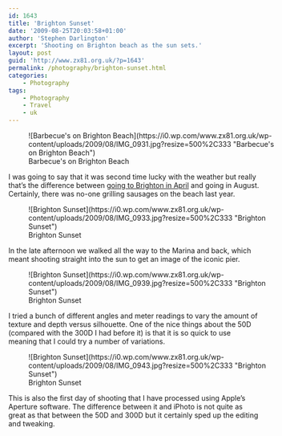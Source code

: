```yaml
---
id: 1643
title: 'Brighton Sunset'
date: '2009-08-25T20:03:58+01:00'
author: 'Stephen Darlington'
excerpt: 'Shooting on Brighton beach as the sun sets.'
layout: post
guid: 'http://www.zx81.org.uk/?p=1643'
permalink: /photography/brighton-sunset.html
categories:
    - Photography
tags:
    - Photography
    - Travel
    - uk
---
```


<figure aria-describedby="caption-attachment-1644" class="wp-caption aligncenter" id="attachment_1644" style="width: 500px">![Barbecue's on Brighton Beach](https://i0.wp.com/www.zx81.org.uk/wp-content/uploads/2009/08/IMG_0931.jpg?resize=500%2C333 "Barbecue's on Brighton Beach")<figcaption class="wp-caption-text" id="caption-attachment-1644">Barbecue's on Brighton Beach</figcaption></figure>

I was going to say that it was second time lucky with the weather but really that’s the difference between [going to Brighton in April](http://www.zx81.org.uk/travel/brighton.html) and going in August. Certainly, there was no-one grilling sausages on the beach last year.

<figure aria-describedby="caption-attachment-1645" class="wp-caption aligncenter" id="attachment_1645" style="width: 500px">![Brighton Sunset](https://i0.wp.com/www.zx81.org.uk/wp-content/uploads/2009/08/IMG_0933.jpg?resize=500%2C333 "Brighton Sunset")<figcaption class="wp-caption-text" id="caption-attachment-1645">Brighton Sunset</figcaption></figure>

In the late afternoon we walked all the way to the Marina and back, which meant shooting straight into the sun to get an image of the iconic pier.

<figure aria-describedby="caption-attachment-1646" class="wp-caption aligncenter" id="attachment_1646" style="width: 500px">![Brighton Sunset](https://i0.wp.com/www.zx81.org.uk/wp-content/uploads/2009/08/IMG_0939.jpg?resize=500%2C333 "Brighton Sunset")<figcaption class="wp-caption-text" id="caption-attachment-1646">Brighton Sunset</figcaption></figure>

I tried a bunch of different angles and meter readings to vary the amount of texture and depth versus silhouette. One of the nice things about the 50D (compared with the 300D I had before it) is that it is so quick to use meaning that I could try a number of variations.

<figure aria-describedby="caption-attachment-1647" class="wp-caption aligncenter" id="attachment_1647" style="width: 500px">![Brighton Sunset](https://i0.wp.com/www.zx81.org.uk/wp-content/uploads/2009/08/IMG_0943.jpg?resize=500%2C333 "Brighton Sunset")<figcaption class="wp-caption-text" id="caption-attachment-1647">Brighton Sunset</figcaption></figure>

This is also the first day of shooting that I have processed using Apple’s Aperture software. The difference between it and iPhoto is not quite as great as that between the 50D and 300D but it certainly sped up the editing and tweaking.